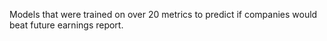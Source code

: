 Models that were trained on over 20 metrics to predict if companies would beat future earnings report.
